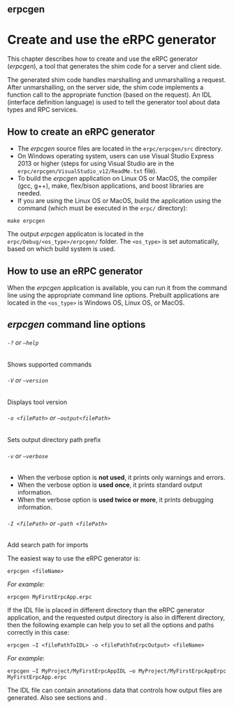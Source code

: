 erpcgen
-------

# Create and use the eRPC generator
This chapter describes how to create and use the eRPC generator (_erpcgen_), a tool that generates the shim code for a server and client side.

The generated shim code handles marshalling and unmarshalling a request. After unmarshalling, on the server side, the shim code implements a function call to the appropriate function (based on the request). An IDL (interface definition language) is used to tell the generator tool about data types and RPC services.

## How to create an eRPC generator
* The _erpcgen_ source files are located in the ``erpc/erpcgen/src`` directory.
* On Windows operating system, users can use Visual Studio Express 2013 or higher (steps for using Visual Studio are in the ``erpc/erpcgen/VisualStudio_v12/ReadMe.txt`` file).
* To build the _erpcgen_ application on Linux OS or MacOS, the compiler (gcc, g++), make, flex/bison applications, and boost libraries are needed.
* If you are using the Linux OS or MacOS, build the application using the command (which must be executed in the ``erpc/`` directory):
```
make erpcgen
```

The output _erpcgen_ applicaton is located in the ``erpc/Debug/<os_type>/erpcgen/`` folder. The ``<os_type>`` is set automatically, based on which build system is used.

## How to use an eRPC generator
When the _erpcgen_ application is available, you can run it from the command line using the appropriate command line options. Prebuilt applications are located in the 
``<os_type>`` is Windows OS, Linux OS, or MacOS.

## _erpcgen_ command line options
###### ``-?`` or ``—help``
Shows supported commands

###### ``-V`` or ``—version``
Displays tool version

###### ``-o <filePath>`` or ``—output<filePath>``
Sets output directory path prefix

###### ``-v`` or ``—verbose``
* When the verbose option is **not used**, it prints only warnings and errors.
* When the verbose option is **used once**, it prints standard output information.
* When the verbose option is **used twice or more**, it prints debugging information.

###### ``-I <filePath>`` or ``—path <filePath>``
Add search path for imports

The easiest way to use the eRPC generator is:
```
erpcgen <fileName>
```
_For example:_
```
erpcgen MyFirstErpcApp.erpc
```

If the IDL file is placed in different directory than the eRPC generator application, and the requested output directory is also in different directory, then the following example can help you to set all the options and paths correctly in this case:
```
erpcgen –I <filePathToIDL> -o <filePathToErpcOutput> <fileName>
```
_For example_:
```
erpcgen –I MyProject/MyFirstErpcAppIDL –o MyProject/MyFirstErpcAppErpc MyFirstErpcApp.erpc
```
The IDL file can contain annotations data that controls how output files are generated. Also see sections  and .
